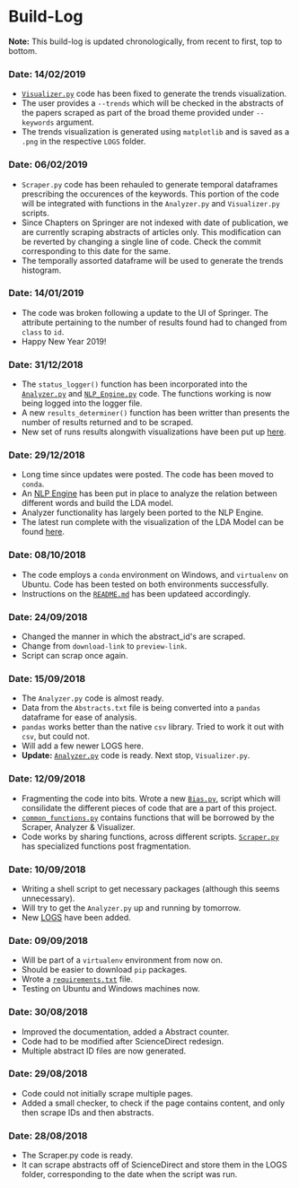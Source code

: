 # Build-Log

<strong>Note:</strong> This build-log is updated chronologically, from recent to first, top to bottom.

### Date: 14/02/2019
- <a title="Visualizer.py" href="https://github.com/SarthakJShetty/Bias/blob/master/Visualizer.py">```Visualizer.py```</a> code has been fixed to generate the trends visualization.
- The user provides a ```--trends``` which will be checked in the abstracts of the papers scraped as part of the broad theme provided under ```--keywords``` argument.
- The trends visualization is generated using ```matplotlib``` and is saved as a ```.png``` in the respective ```LOGS``` folder.

### Date: 06/02/2019
- ```Scraper.py``` code has been rehauled to generate temporal dataframes prescribing the occurences of the keywords. This portion of the code will
be integrated with functions in the ```Analyzer.py``` and ```Visualizer.py``` scripts.
- Since Chapters on Springer are not indexed with date of publication, we are currently scraping abstracts of articles only. This modification
can be reverted by changing a single line of code. Check the commit corresponding to this date for the same.
- The temporally assorted dataframe will be used to generate the trends histogram.

### Date: 14/01/2019
- The code was broken following a update to the UI of Springer. The attribute pertaining to the number of results found had to changed from ```class``` to ```id```.
- Happy New Year 2019!

### Date: 31/12/2018
- The ```status_logger()``` function has been incorporated into the <a title="Analyzer.py" href="https://github.com/SarthakJShetty/Bias/blob/master/Analyzer.py">```Analyzer.py```</a> and <a title="NLP_Engine.py" href="https://github/com/SarthakJShetty/Bias/blob/master/NLP_Engine.py">```NLP_Engine.py```</a> code. The functions working is now being logged into the logger file.
- A new ```results_determiner()``` function has been writter than presents the number of results returned and to be scraped.
- New set of runs results alongwith visualizations have been put up <a title="Latest run LOG file" href="Latest run log files" href="https://github.com/SarthakJShetty/Bias/blob/master/LOGS/LOG_2018-12-31_13_45_Western_Ghats_Ecology_Conservation_Policy">here</a>.

### Date: 29/12/2018
- Long time since updates were posted. The code has been moved to ```conda```.
- An <a title="NLP_Engine.py" href="https://github.com/SarthakJShetty/Bias/blob/master/NLP_Engine.py">NLP Engine</a> has been put in place to analyze the relation between different words and build the LDA model.
- Analyzer functionality has largely been ported to the NLP Engine.
- The latest run complete with the visualization of the LDA Model can be found <a title="Latest run log files" href="https://github.com/SarthakJShetty/Bias/blob/master/LOGS/LOG_2018-12-29_16_50_Western_Ghats_Endemic_Crocodiles_Marshes/">here</a>.

### Date: 08/10/2018
- The code employs a ```conda``` environment on Windows, and ```virtualenv``` on Ubuntu. Code has been tested on both environments successfully.
- Instructions on the <a title="README.md" href="https://github.com/SarthakJShetty/Bias#analyzing-biases-in-academic-publications">```README.md```</a> has been updateed accordingly.

### Date: 24/09/2018
- Changed the manner in which the abstract_id's are scraped.
- Change from ```download-link``` to ```preview-link```.
- Script can scrap once again.

### Date: 15/09/2018
- The ```Analyzer.py``` code is almost ready.
- Data from the ```Abstracts.txt``` file is being converted into a ```pandas``` dataframe for ease of analysis.
- ```pandas``` works better than the native ```csv``` library. Tried to work it out with ```csv```, but could not.
- Will add a few newer LOGS here.
- <strong>Update:</strong> <a title="Analyzer" href="https://github.com/SarthakJShetty/Bias/blob/master//Analyzer.py">```Analyzer.py```</a> code is ready. Next stop, ```Visualizer.py```.

### Date: 12/09/2018
- Fragmenting the code into bits. Wrote a new <a title="Bias.py" href="https://github.com/SarthakJShetty/Bias/blob/master/Bias.py" target="_blank">```Bias.py```</a>, script which will consilidate the different pieces of code that are a part of this project.
- <a title="pre_processing.py" href="https://github.com/SarthakJShetty/Bias/blob/master/common_functions.py" target="_blank">```common_functions.py```</a> contains functions that will be borrowed by the Scraper, Analyzer & Visualizer.
- Code works by sharing functions, across different scripts. <a title="Scraper.py" href="https://github.com/SarthakJShetty/Bias/blob/master/Scraper.py">```Scraper.py```</a> has specialized functions post fragmentation.

### Date: 10/09/2018
- Writing a shell script to get necessary packages (although this seems unnecessary).
- Will try to get the ```Analyzer.py``` up and running by tomorrow.
- New <a title="LOGs" href="https://github.com/SarthakJShetty/Bias/blob/master/LOGS">LOGS</a> have been added.

### Date: 09/09/2018
- Will be part of a ```virtualenv``` environment from now on.
- Should be easier to download ```pip``` packages.
- Wrote a <a title="Packages required" href="https://github.com/SarthakJShetty/Bias/blob/master/requirements.txt">```requirements.txt```</a> file.
- Testing on Ubuntu and Windows machines now.

### Date: 30/08/2018
- Improved the documentation, added a Abstract counter.
- Code had to be modified after ScienceDirect redesign.
- Multiple abstract ID files are now generated.

### Date: 29/08/2018
- Code could not initially scrape multiple pages.
- Added a small checker, to check if the page contains content, and only then scrape IDs and then abstracts.

### Date: 28/08/2018
- The Scraper.py code is ready.
- It can scrape abstracts off of ScienceDirect and store them in the LOGS folder, corresponding to the date when the
script was run.